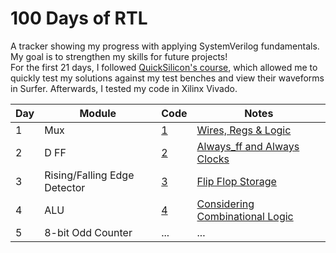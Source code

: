 # 100 Days of RTL
A tracker showing my progress with applying SystemVerilog fundamentals. My goal is to strengthen my skills for future projects!      
For the first 21 days, I followed [QuickSilicon's course](https://quicksilicon.in/course/21daysofrtl), which allowed me to quickly test my solutions against my test benches and view their waveforms in Surfer. Afterwards, I tested my code in Xilinx Vivado. 

| Day | Module             | Code          | Notes                  |
|-----|--------------------|---------------|------------------------|
| 1   | Mux                | [1](./day_1/) | [Wires, Regs & Logic](./day_1/notes.txt) |
| 2   | D FF               | [2](./day_2/) | [Always_ff and Always Clocks](./day_2/notes.md) |
| 3   | Rising/Falling Edge Detector             | [3](./day_3/) | [Flip Flop Storage](./day_3/notes.md) |
| 4   | ALU                | [4](./day_4/) | [Considering Combinational Logic](./day_4/notes.md) |
| 5   |  8-bit Odd Counter                | ... | ... |